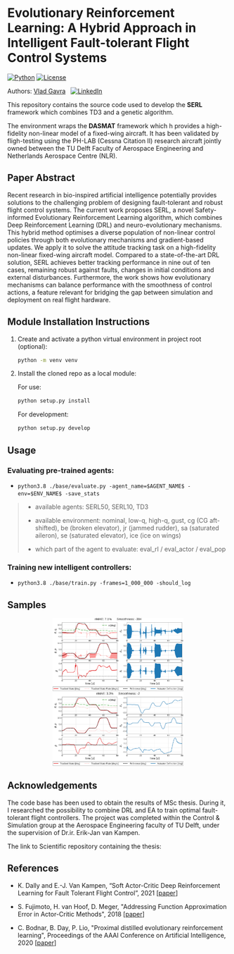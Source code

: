 # Evolutionary Reinforcement Learning: A Hybrid Approach in Intelligent Fault-tolerant Flight Control Systems


[![Python](https://shields.io/badge/python-3.8-blue.svg?style=for-the-badge)]()
[![License](https://shields.io/badge/Licence-MIT-green?style=for-the-badge)]()

Authors: [Vlad Gavra](https://github.com/CasperTeirlinck) &nbsp; [![LinkedIn](https://shields.io/badge/LinkedIn--blue?style=social&logo=linkedin)](https://www.linkedin.com/in/vlad-gavra-home/)



This repository contains the source code used to develop the **SERL** framework which combines TD3 and a genetic algorithm.

The environment wraps the **DASMAT** framework which h provides a high-fidelity non-linear model of a fixed-wing aircraft. It has been validated by fligh-testing using the PH-LAB (Cessna Citation II) research aircraft jointly owned between the TU Delft Faculty of Aerospace Engineering and Netherlands Aerospace Centre (NLR).


## Paper Abstract
Recent research in bio-inspired artificial intelligence potentially provides solutions to the challenging problem of designing fault-tolerant and robust flight control systems. The current work proposes SERL, a novel Safety-informed Evolutionary Reinforcement Learning algorithm, which combines Deep Reinforcement Learning (DRL) and neuro-evolutionary mechanisms. This hybrid method optimises a diverse population of non-linear control policies through both evolutionary mechanisms and gradient-based updates. We apply it to solve the attitude tracking task on a high-fidelity non-linear fixed-wing aircraft model. Compared to a state-of-the-art DRL solution, SERL achieves better tracking performance in nine out of ten cases, remaining robust against faults, changes in initial conditions and external disturbances. Furthermore, the work shows how evolutionary mechanisms can balance performance with the smoothness of control actions, a feature relevant for bridging the gap between simulation and deployment on real flight hardware.


## Module Installation Instructions
1. Create and activate a python virtual environment in project root (optional):
   ```bash
   python -m venv venv
   ```
2. Install the cloned repo as a local module:

   For use:

   ```bash
   python setup.py install
   ```

   For development:

   ```bash
   python setup.py develop
   ```

## Usage
### Evaluating pre-trained agents:
- `python3.8 ./base/evaluate.py -agent_name=$AGENT_NAME$ -env=$ENV_NAME$ -save_stats`
> - available agents: SERL50, SERL10, TD3
>
> - available environment: nominal, low-q, high-q, gust, cg (CG aft-shifted), be (broken elevator), jr (jammed rudder), sa (saturated aileron), se (saturated elevator), ice (ice on wings)
>
> - which part of the agent to evaluate:
>  eval_rl /
>  eval_actor /
>  eval_pop

### Training new intelligent controllers:

- `python3.8 ./base/train.py -frames=1_000_000 -should_log`



## Samples

<p align="center">
  <img src="logs/wandb/run-20221102_144601-1dixcrrl_TD3/figures/nominal/rl_nominal.png" width="298"/>
    <img src="logs/wandb/run-20220924_144643-1xzaqiba_SERL50/figures/nominal/actor18_nominal.png" width="298"/>
</p>



## Acknowledgements
The code base has been used to obtain the results of MSc thesis. During it, I researched the possibility to combine DRL and EA to train optimal fault-tolerant flight controllers. The project was completed within the Control \& Simulation group at the Aerospace Engineering faculty of TU Delft, under the supervision of Dr.ir. Erik-Jan van Kampen.

The link to Scientific repository containing the thesis:


## References

- K. Dally and E.-J. Van Kampen, “Soft Actor-Critic Deep Reinforcement Learning for Fault Tolerant Flight Control”, 2021 [[paper](https://arxiv.org/abs/2202.09262)]

<!-- - T. Haarnoja, A. Zhou, P. Abbeel, and S. Levine, “Soft Actor-Critic: Off-Policy Maximum Entropy Deep Reinforcement Learning with a Stochastic Actor” [[paper](http://arxiv.org/abs/1801.01290)] -->

- S. Fujimoto, H. van Hoof, D. Meger, "Addressing Function Approximation Error in Actor-Critic Methods", 2018 [[paper]([https:arXiv:1802.09477](https://arxiv.org/abs/1802.09477))]


- C. Bodnar, B. Day, P. Lio, "Proximal distilled evolutionary reinforcement learning", Proceedings of the AAAI Conference on Artificial Intelligence, 2020 [[paper]((arxiv.org/abs/1906.09807))]
